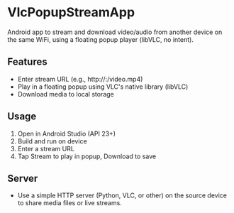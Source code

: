 # VlcPopupStreamApp

Android app to stream and download video/audio from another device on the same WiFi, using a floating popup player (libVLC, no intent).

## Features
- Enter stream URL (e.g., http://<ip>:<port>/video.mp4)
- Play in a floating popup using VLC's native library (libVLC)
- Download media to local storage

## Usage
1. Open in Android Studio (API 23+)
2. Build and run on device
3. Enter a stream URL
4. Tap Stream to play in popup, Download to save

## Server
- Use a simple HTTP server (Python, VLC, or other) on the source device to share media files or live streams.
